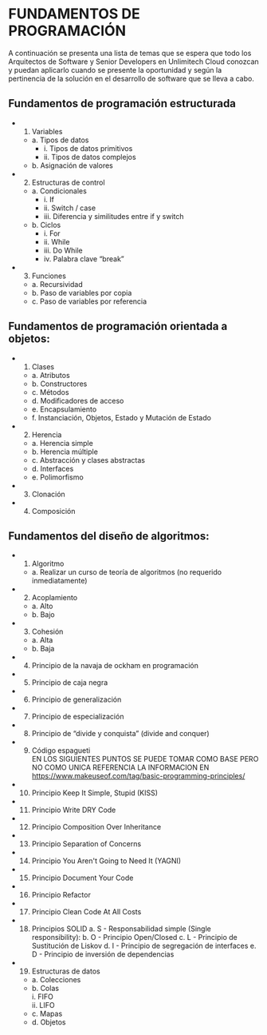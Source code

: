 # FUNDAMENTOS DE PROGRAMACIÓN

A continuación se presenta una lista de temas que se espera que todo los Arquitectos de
Software y Senior Developers en Unlimitech Cloud conozcan y puedan aplicarlo cuando se
presente la oportunidad y según la pertinencia de la solución en el desarrollo de software
que se lleva a cabo.


## Fundamentos de programación estructurada
- 1. Variables<br />
	- a. Tipos de datos
		- i. Tipos de datos primitivos
		- ii. Tipos de datos complejos
	- b. Asignación de valores
- 2. Estructuras de control
	- a. Condicionales
		- i. If
		- ii. Switch / case
		- iii. Diferencia y similitudes entre if y switch
	- b. Ciclos
		- i. For
		- ii. While
		- iii. Do While
		- iv. Palabra clave “break”
- 3. Funciones
	- a. Recursividad
	- b. Paso de variables por copia
	- c. Paso de variables por referencia

## Fundamentos de programación orientada a objetos:
- 1. Clases
	- a. Atributos
	- b. Constructores
	- c. Métodos
	- d. Modificadores de acceso
	- e. Encapsulamiento
	- f. Instanciación, Objetos, Estado y Mutación de Estado
- 2. Herencia
	- a. Herencia simple
	- b. Herencia múltiple
	- c. Abstracción y clases abstractas
	- d. Interfaces
	- e. Polimorfismo
- 3. Clonación
- 4. Composición

## Fundamentos del diseño de algoritmos:
- 1. Algoritmo
	- a. Realizar un curso de teoría de algoritmos (no requerido inmediatamente)
- 2. Acoplamiento
	- a. Alto
	- b. Bajo
- 3. Cohesión
	- a. Alta
	- b. Baja
- 4. Principio de la navaja de ockham en programación
- 5. Principio de caja negra
- 6. Principio de generalización
- 7. Principio de especialización
- 8. Principio de “divide y conquista” (divide and conquer)
- 9. Código espagueti <br/>
EN LOS SIGUIENTES PUNTOS SE PUEDE TOMAR COMO BASE PERO NO
COMO UNICA REFERENCIA LA INFORMACION EN https://www.makeuseof.com/tag/basic-programming-principles/<br/>
- 10. Principio Keep It Simple, Stupid (KISS)
- 11. Principio Write DRY Code
- 12. Principio Composition Over Inheritance
- 13. Principio Separation of Concerns
- 14. Principio You Aren't Going to Need It (YAGNI)
- 15. Principio Document Your Code
- 16. Principio Refactor
- 17. Principio Clean Code At All Costs
- 18. Principios SOLID
	a. S - Responsabilidad simple (Single responsibility):
	b. O - Principio Open/Closed
	c. L - Principio de Sustitución de Liskov
	d. I - Principio de segregación de interfaces
	e. D - Principio de inversión de dependencias
- 19. Estructuras de datos
	- a. Colecciones
	- b. Colas <br/>
		i. FIFO<br/>
		ii. LIFO<br/>
	- c. Mapas
	- d. Objetos
